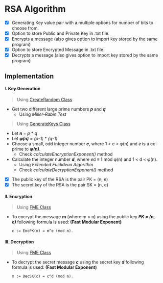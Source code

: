 # RSA Algorithm

 - [x] Generating Key value pair with a multiple options for number of bits to choose
from. 
- [x] Option to store Public and Private Key in .txt file.
- [x] Encrypts a message (also gives option to import key stored by the same program)
- [x] Option to store Encrypted Message in .txt file.
- [X] Decrypts a message (also gives option to import key stored by the same program)

## Implementation

#### I. Key Generation

> Using [CreateRandom Class](src/rsa/CreateRandom.java) 
  - Get two different large prime numbers ***p*** and ***q*** 
    - Using *Miller-Rabin Test*

> Using [GenerateKeys Class](src/rsa/GenerateKeys.java)
 - Let ***n*** = *p* * *q*
 - Let ***φ(n)*** = *(p-1)* * *(q-1)*
 - Choose a small, odd integer number ***e***, where 1 < e < φ(n) 
 and *e* is a co-prime to ***φ(n)***. 
    - Check *calculateEncryptionExponent()* method
 - Calculate the integer number ***d***, where *e*d ≡ 1 mod φ(n) and 1 <
   d < φ(n).  
   - Using *Extended Euclidean Algorithm* 
   - Check *calculateDecryptionExponent()* method
 
 - [x] The public key of the RSA is the pair PK = (n, e)
 - [x] The secret key of the RSA is the pair SK = (n, e) 
 
 #### II. Encryption
 
 > Using [FME Class](src/rsa/FME.java) 
- To encrypt the message **m** (where m < n) using the public key ***PK = (n,
   e)*** following formula is used: **(Fast Modular Exponent)**
   
   ```
   c := EncPK(m) = m^e (mod n).
   ```
  
#### III. Decryption
> Using [FME Class](src/rsa/FME.java)
- To decrypt the secret message ***c*** using the secret key ***d***
 following formula is used: **(Fast Modular Exponent)**
  
  ```
  m := DecSK(c) = c^d (mod n).
  ```